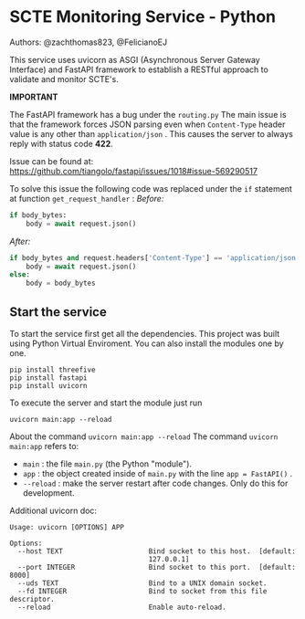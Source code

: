 # SCTE Monitoring Service - Python

Authors: @zachthomas823, @FelicianoEJ

This service uses uvicorn as ASGI (Asynchronous Server Gateway Interface) and FastAPI framework to establish a RESTful approach
to validate and monitor SCTE's.

**IMPORTANT**

The FastAPI framework has a bug under the `routing.py`
The main issue is that the framework forces JSON parsing even when `Content-Type` header value is any other than `application/json` . This causes the server to always reply with status code **422**.

Issue can be found at: https://github.com/tiangolo/fastapi/issues/1018#issue-569290517

To solve this issue the following code was replaced under the `if` statement at function `get_request_handler` :
*Before:*

``` python
if body_bytes:
    body = await request.json()
```

*After:*

``` python
if body_bytes and request.headers['Content-Type'] == 'application/json':
    body = await request.json()
else:
    body = body_bytes
```

## Start the service
To start the service first get all the dependencies.
This project was built using Python Virtual Enviroment.
You can also install the modules one by one.

``` code
pip install threefive
pip install fastapi
pip install uvicorn
```

To execute the server and start the module just run

``` code
uvicorn main:app --reload
```

About the command `uvicorn main:app --reload`
The command `uvicorn main:app` refers to:

* `main` : the file `main.py` (the Python "module").
* `app` : the object created inside of `main.py` with the line `app = FastAPI()` .
* `--reload` : make the server restart after code changes. Only do this for development.

Additional uvicorn doc:

``` code
Usage: uvicorn [OPTIONS] APP

Options:
  --host TEXT                     Bind socket to this host.  [default:
                                  127.0.0.1]
  --port INTEGER                  Bind socket to this port.  [default: 8000]
  --uds TEXT                      Bind to a UNIX domain socket.
  --fd INTEGER                    Bind to socket from this file descriptor.
  --reload                        Enable auto-reload.
```
